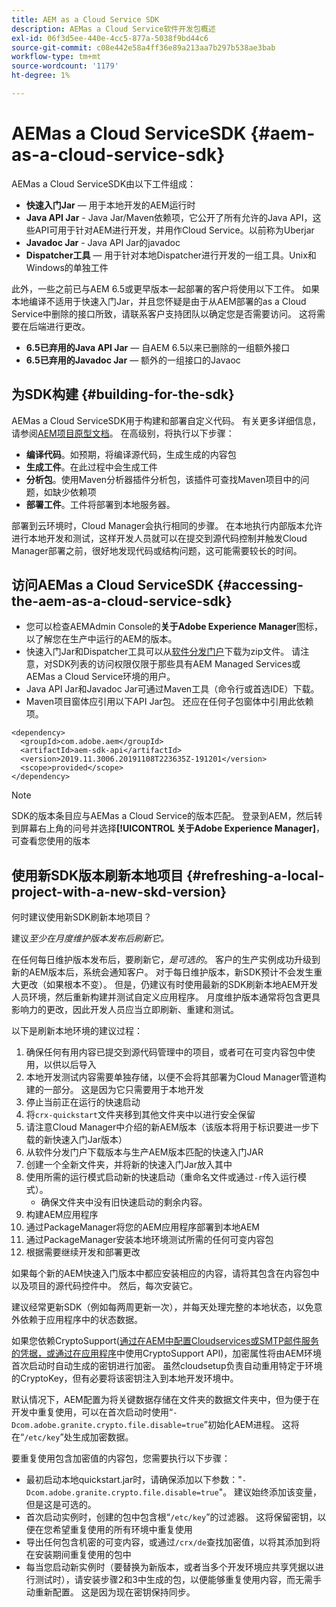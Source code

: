 ```yaml
---
title: AEM as a Cloud Service SDK
description: AEMas a Cloud Service软件开发包概述
exl-id: 06f3d5ee-440e-4cc5-877a-5038f9bd44c6
source-git-commit: c08e442e58a4ff36e89a213aa7b297b538ae3bab
workflow-type: tm+mt
source-wordcount: '1179'
ht-degree: 1%

---
```


# AEMas a Cloud ServiceSDK {#aem-as-a-cloud-service-sdk}

AEMas a Cloud ServiceSDK由以下工件组成：

* **快速入门Jar**  — 用于本地开发的AEM运行时
* **Java API Jar**  - Java Jar/Maven依赖项，它公开了所有允许的Java API，这些API可用于针对AEM进行开发，并用作Cloud Service。以前称为Uberjar
* **Javadoc Jar**  - Java API Jar的javadoc
* **Dispatcher工具**  — 用于针对本地Dispatcher进行开发的一组工具。Unix和Windows的单独工件

此外，一些之前已与AEM 6.5或更早版本一起部署的客户将使用以下工件。 如果本地编译不适用于快速入门Jar，并且您怀疑是由于从AEM部署的as a Cloud Service中删除的接口所致，请联系客户支持团队以确定您是否需要访问。 这将需要在后端进行更改。

* **6.5已弃用的Java API Jar**  — 自AEM 6.5以来已删除的一组额外接口
* **6.5已弃用的Javadoc Jar**  — 额外的一组接口的Javaoc

## 为SDK构建 {#building-for-the-sdk}

AEMas a Cloud ServiceSDK用于构建和部署自定义代码。 有关更多详细信息，请参阅[AEM项目原型文档](https://experienceleague.adobe.com/docs/experience-manager-core-components/using/developing/archetype/using.html?lang=en)。 在高级别，将执行以下步骤：

* **编译代码**。如预期，将编译源代码，生成生成的内容包
* **生成工件**。在此过程中会生成工件
* **分析包**。使用Maven分析器插件分析包，该插件可查找Maven项目中的问题，如缺少依赖项
* **部署工件**。工件将部署到本地服务器。

部署到云环境时，Cloud Manager会执行相同的步骤。 在本地执行内部版本允许进行本地开发和测试，这样开发人员就可以在提交到源代码控制并触发Cloud Manager部署之前，很好地发现代码或结构问题，这可能需要较长的时间。

## 访问AEMas a Cloud ServiceSDK {#accessing-the-aem-as-a-cloud-service-sdk}

* 您可以检查AEMAdmin Console的&#x200B;**关于Adobe Experience Manager**&#x200B;图标，以了解您在生产中运行的AEM的版本。
* 快速入门Jar和Dispatcher工具可以从[软件分发门户](https://experience.adobe.com/#/downloads/content/software-distribution/en/aemcloud.html)下载为zip文件。 请注意，对SDK列表的访问权限仅限于那些具有AEM Managed Services或AEMas a Cloud Service环境的用户。
* Java API Jar和Javadoc Jar可通过Maven工具（命令行或首选IDE）下载。
* Maven项目窗体应引用以下API Jar包。 还应在任何子包窗体中引用此依赖项。

```
<dependency>
  <groupId>com.adobe.aem</groupId>
  <artifactId>aem-sdk-api</artifactId>
  <version>2019.11.3006.20191108T223635Z-191201</version>
  <scope>provided</scope>
</dependency>
```

>[!NOTE]
>
>SDK的版本条目应与AEMas a Cloud Service的版本匹配。 登录到AEM，然后转到屏幕右上角的问号并选择&#x200B;**[!UICONTROL 关于Adobe Experience Manager]**，可查看您使用的版本


## 使用新SDK版本刷新本地项目 {#refreshing-a-local-project-with-a-new-skd-version}

何时建议使用新SDK刷新本地项目？

建议&#x200B;*至少在月度维护版本发布后刷新它。*

在任何每日维护版本发布后，要刷新它，*是可选的*。 客户的生产实例成功升级到新的AEM版本后，系统会通知客户。 对于每日维护版本，新SDK预计不会发生重大更改（如果根本不变）。 但是，仍建议有时使用最新的SDK刷新本地AEM开发人员环境，然后重新构建并测试自定义应用程序。 月度维护版本通常将包含更具影响力的更改，因此开发人员应当立即刷新、重建和测试。

以下是刷新本地环境的建议过程：

1. 确保任何有用内容已提交到源代码管理中的项目，或者可在可变内容包中使用，以供以后导入
1. 本地开发测试内容需要单独存储，以便不会将其部署为Cloud Manager管道构建的一部分。 这是因为它只需要用于本地开发
1. 停止当前正在运行的快速启动
1. 将`crx-quickstart`文件夹移到其他文件夹中以进行安全保留
1. 请注意Cloud Manager中介绍的新AEM版本（该版本将用于标识要进一步下载的新快速入门Jar版本）
1. 从软件分发门户下载版本与生产AEM版本匹配的快速入门JAR
1. 创建一个全新文件夹，并将新的快速入门Jar放入其中
1. 使用所需的运行模式启动新的快速启动（重命名文件或通过`-r`传入运行模式）。
   * 确保文件夹中没有旧快速启动的剩余内容。
1. 构建AEM应用程序
1. 通过PackageManager将您的AEM应用程序部署到本地AEM
1. 通过PackageManager安装本地环境测试所需的任何可变内容包
1. 根据需要继续开发和部署更改

如果每个新的AEM快速入门版本中都应安装相应的内容，请将其包含在内容包中以及项目的源代码控件中。 然后，每次安装它。

建议经常更新SDK（例如每两周更新一次），并每天处理完整的本地状态，以免意外依赖于应用程序中的状态数据。

如果您依赖CryptoSupport([通过在AEM中配置Cloudservices或SMTP邮件服务的凭据，或通过在应用程序](https://www.adobe.io/experience-manager/reference-materials/cloud-service/javadoc/com/adobe/granite/crypto/CryptoSupport.html)中使用CryptoSupport API)，加密属性将由AEM环境首次启动时自动生成的密钥进行加密。 虽然cloudsetup负责自动重用特定于环境的CryptoKey，但有必要将该密钥注入到本地开发环境中。

默认情况下，AEM配置为将关键数据存储在文件夹的数据文件夹中，但为便于在开发中重复使用，可以在首次启动时使用“`-Dcom.adobe.granite.crypto.file.disable=true`”初始化AEM进程。 这将在“`/etc/key`”处生成加密数据。

要重复使用包含加密值的内容包，您需要执行以下步骤：

* 最初启动本地quickstart.jar时，请确保添加以下参数：&quot;`-Dcom.adobe.granite.crypto.file.disable=true`&quot;。 建议始终添加该变量，但是这是可选的。
* 首次启动实例时，创建的包中包含根“`/etc/key`”的过滤器。 这将保留密钥，以便在您希望重复使用的所有环境中重复使用
* 导出任何包含机密的可变内容，或通过`/crx/de`查找加密值，以将其添加到将在安装期间重复使用的包中
* 每当您启动新实例时（要替换为新版本，或者当多个开发环境应共享凭据以进行测试时），请安装步骤2和3中生成的包，以便能够重复使用内容，而无需手动重新配置。 这是因为现在密钥保持同步。
